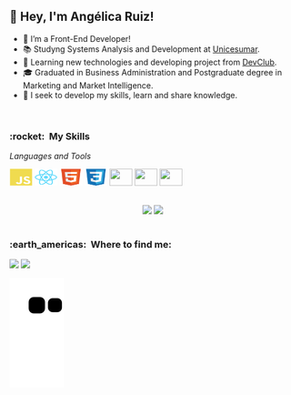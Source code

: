 ## 💜 Hey, I'm Angélica Ruiz!


- 👧 I’m a Front-End Developer!
- 📚 Studyng Systems Analysis and Development at <a href="https://www.unicesumar.edu.br/home/">Unicesumar</a>.
- 👾 Learning new technologies and developing project from <a href="https://rodolfomori.com.br/devclub/">DevClub</a>.
- 🎓 Graduated in Business Administration and Postgraduate degree in Marketing and Market Intelligence.
- 🤔 I seek to develop my skills, learn and share knowledge.

<br>

<h3> :rocket: &nbsp;My Skills </h3>

<i>Languages and Tools</i>
<div style="display: inline_block">
  <img align="center" alt="Rafa-Js" height="30" width="40" src="https://raw.githubusercontent.com/devicons/devicon/master/icons/javascript/javascript-plain.svg">
  <img align="center" alt="Rafa-React" height="30" width="40" src="https://raw.githubusercontent.com/devicons/devicon/master/icons/react/react-original.svg">
  <img align="center" alt="Rafa-HTML" height="30" width="40" src="https://raw.githubusercontent.com/devicons/devicon/master/icons/html5/html5-original.svg">
  <img align="center" alt="Rafa-CSS" height="30" width="40" src="https://raw.githubusercontent.com/devicons/devicon/master/icons/css3/css3-original.svg">
  <img align="center" height="30" width="40" src="https://cdn.jsdelivr.net/gh/devicons/devicon/icons/vscode/vscode-original.svg" />
  <img align="center" height="30" width="40" src="https://cdn.jsdelivr.net/gh/devicons/devicon/icons/nodejs/nodejs-original.svg" />
    <img align="center" height="30" width="40" src="https://cdn.jsdelivr.net/gh/devicons/devicon/icons/figma/figma-original.svg" />
  
</div>
<br><br>

<div align="center">
  <img height="180em" src="https://github-readme-stats.vercel.app/api?username=DevAngelRuiz&show_icons=true&theme=dracula&include_all_commits=true&count_private=true"/>
  <img height="180em" src="https://github-readme-stats.vercel.app/api/top-langs/?username=DevAngelRuiz&layout=compact&langs_count=7&theme=dracula"/>
</div>
<br>

<h3> :earth_americas: &nbsp;Where to find me: </h3> 

  <a href="https://www.linkedin.com/in/angelicaaruiz/" target="_blank"><img src="https://img.shields.io/badge/-LinkedIn-%230077B5?style=for-the-badge&logo=linkedin&logoColor=white" target="_blank"></a> 
  <a href = "mailto:angelica.a.ruiz@gmail.com"><img src="https://img.shields.io/badge/-Gmail-%23333?style=for-the-badge&logo=gmail&logoColor=white" target="_blank"></a>
  
<div>
 
  ![Snake animation](https://github.com/DevAngelRuiz/DevAngelRuiz/blob/output/github-contribution-grid-snake.svg)
 
</div>

